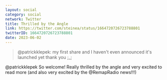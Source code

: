 ```yaml
---
layout: social
category: social
network: Twitter
title: Thrilled by the Angle
link: https://twitter.com/steinea/status/1664720726723788801
twitterID: 1664720726723788801
date: 2023-06-02
---
```

> @patrickklepek: my first share and I haven't even announced it's launched yet thank you ;_;

@patrickklepek So welcome! Really thrilled by the angle and very excited to read more (and also very excited by the @RemapRadio news!!!)
